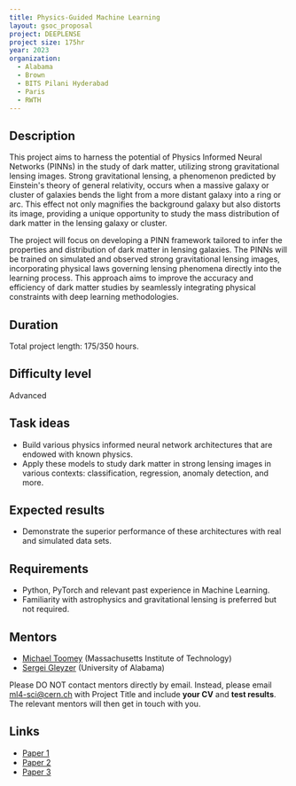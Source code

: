 ```yaml
---
title: Physics-Guided Machine Learning
layout: gsoc_proposal
project: DEEPLENSE
project size: 175hr
year: 2023
organization:
  - Alabama
  - Brown
  - BITS Pilani Hyderabad
  - Paris
  - RWTH
---
```


## Description

This project aims to harness the potential of Physics Informed Neural Networks (PINNs) in the study of dark matter, utilizing strong gravitational lensing images. Strong gravitational lensing, a phenomenon predicted by Einstein's theory of general relativity, occurs when a massive galaxy or cluster of galaxies bends the light from a more distant galaxy into a ring or arc. This effect not only magnifies the background galaxy but also distorts its image, providing a unique opportunity to study the mass distribution of dark matter in the lensing galaxy or cluster.

The project will focus on developing a PINN framework tailored to infer the properties and distribution of dark matter in lensing galaxies. The PINNs will be trained on simulated and observed strong gravitational lensing images, incorporating physical laws governing lensing phenomena directly into the learning process. This approach aims to improve the accuracy and efficiency of dark matter studies by seamlessly integrating physical constraints with deep learning methodologies.

## Duration

Total project length: 175/350 hours.

## Difficulty level

Advanced

## Task ideas
 * Build various physics informed neural network architectures that are endowed with known physics.
 * Apply these models to study dark matter in strong lensing images in various contexts: classification, regression, anomaly detection, and more.

## Expected results
 *  Demonstrate the superior performance of these architectures with real and simulated data sets.

## Requirements
 * Python, PyTorch and relevant past experience in Machine Learning.
 * Familiarity with astrophysics and gravitational lensing is preferred but not required.

<!-- ## Test
Please use this [link](https://docs.google.com/document/d/1P8SC5bh7twrWta4MD8jpn5kwEmoIAYlDd39iVWRkkq8/edit?usp=sharing) to access the test for this project. -->

## Mentors
  * [Michael Toomey](mailto:ml4-sci@cern.ch) (Massachusetts Institute of Technology)
  * [Sergei Gleyzer](mailto:ml4-sci@cern.ch) (University of Alabama)

Please DO NOT contact mentors directly by email. Instead, please email [ml4-sci@cern.ch](mailto:ml4-sci@cern.ch) with Project Title and include **your CV** and **test results**. The relevant mentors will then get in touch with you. 


## Links
  * [Paper 1](https://arxiv.org/abs/2008.12731)
  * [Paper 2](https://arxiv.org/abs/1909.07346)
  * [Paper 3](https://arxiv.org/abs/2112.12121)
